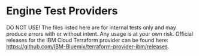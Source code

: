 # Engine Test Providers
DO NOT USE! 
The files listed here are for internal tests only and may produce errors with or without intent. Any usage is at your own risk.
Official releases for the IBM Cloud Terraform provider can be found here: https://github.com/IBM-Bluemix/terraform-provider-ibm/releases. 
